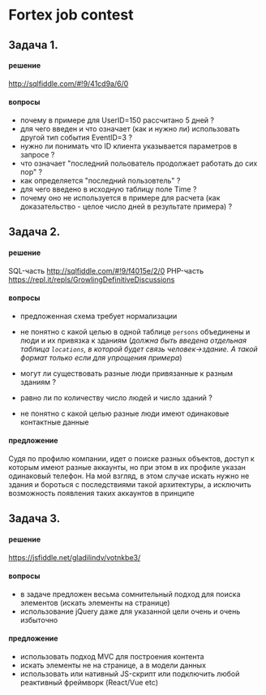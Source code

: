 Fortex job contest
==================


Задача 1.
------------------

#### решение
http://sqlfiddle.com/#!9/41cd9a/6/0

#### вопросы
- почему в примере для UserID=150 рассчитано 5 дней ?
- для чего введен и что означает (как и нужно ли) использовать другой тип события EventID=3 ?
- нужно ли понимать что ID клиента указывается параметров в запросе ?
- что означает "последний польователь продолжает работать до сих пор" ? 
- как определяется "последний пользовтель" ?
- для чего введено в исходную таблицу поле Time ? 
- почему оно не используется в примере для расчета (как доказательство - целое число дней в результате примера) ?

Задача 2.
------------------

#### решение
SQL-часть http://sqlfiddle.com/#!9/f4015e/2/0
PHP-часть https://repl.it/repls/GrowlingDefinitiveDiscussions


#### вопросы
- предложенная схема требует нормализации
- не понятно с какой целью в одной таблице `persons` объединены и люди и их привязка к зданиям
(_должна быть введена отдельная таблица `locations`, в которой будет связь человек->здание. А такой формат 
 только если для упрощения примера_)

- могут ли существовать разные люди привязанные к разным зданиям ?
- равно ли по количеству число людей и число зданий ?

- не понятно с какой целью разные люди имеют одинаковые контактные данные 

#### предложение
Судя по профилю компании, идет о поиске разных объектов, доступ
к которым имеют разные аккаунты, но при этом в их профиле указан одинаковый телефон. 
На мой взгляд, в этом случае искать нужно не здания и бороться с последствиями такой архитектуры,
а исключить возможность появления таких аккаунтов в принципе

Задача 3.
------------------

#### решение
https://jsfiddle.net/gladilindv/votnkbe3/

#### вопросы
- в задаче предложен весьма сомнительный подход для поиска элементов (искать элементы на странице)
- использование jQuery даже для указанной цели очень и очень избыточно

#### предложение
- использовать подход MVC для построения контента
- искать элементы не на странице, а в модели данных
- использовать или нативный JS-скрипт или подключить любой реактивный фреймворк (React/Vue etc)
